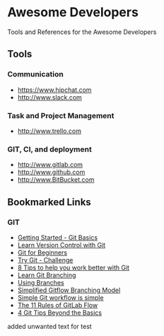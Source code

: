 # Awesome Developers

Tools and References for the Awesome Developers

## Tools

### Communication
* https://www.hipchat.com
* http://www.slack.com

### Task and Project Management
* http://www.trello.com

### GIT, CI, and deployment
* http://www.gitlab.com
* http://www.github.com
* http://www.BitBucket.com


## Bookmarked Links

### GIT
* [Getting Started - Git Basics](https://git-scm.com/book/en/v2/Getting-Started-Git-Basics)
* [Learn Version Control with Git](https://www.git-tower.com/learn/git/ebook/en/command-line/introduction)
* [Git for Beginners](http://www.sitepoint.com/git-for-beginners/)
* [Try Git - Challenge](https://try.github.io/levels/1/challenges/1)
* [8 Tips to help you work better with Git ](https://about.gitlab.com/2015/02/19/8-tips-to-help-you-work-better-with-git)
* [Learn Git Branching](http://pcottle.github.io/learnGitBranching/)
* [Using Branches](https://www.atlassian.com/git/tutorials/using-branches/)
* [Simplified Gitflow Branching Model](http://geshan.com.np/blog/2014/12/do-you-git-your-code-follow-this-simplified-gitflow-model/)
* [Simple Git workflow is simple](http://blogs.atlassian.com/2014/01/simple-git-workflow-simple/)
* [The 11 Rules of GitLab Flow](https://about.gitlab.com/2016/07/27/the-11-rules-of-gitlab-flow/)
* [4 Git Tips Beyond the Basics](https://geshan.com.np/blog/2014/07/4-git-tips-beyond-basics/)

added unwanted text for test